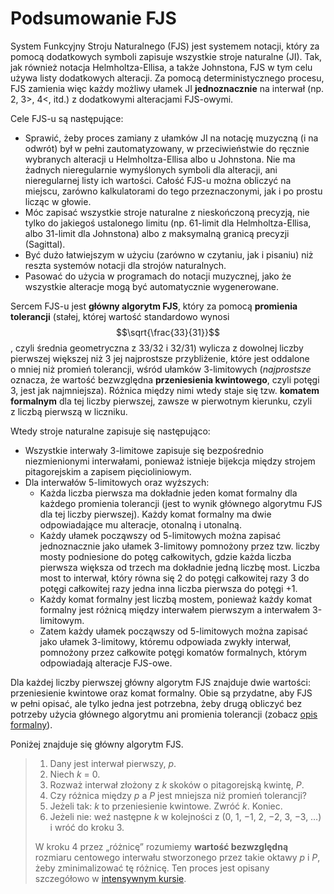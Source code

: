 ﻿# Podsumowanie FJS

System Funkcyjny Stroju Naturalnego (FJS) jest systemem notacji, który za pomocą dodatkowych symboli zapisuje wszystkie stroje naturalne (JI). Tak, jak również notacja Helmholtza-Ellisa, a także Johnstona, FJS w tym celu używa listy dodatkowych alteracji. Za pomocą deterministycznego procesu, FJS zamienia więc każdy możliwy ułamek JI **jednoznacznie** na interwał (np. 2, 3>, 4<, itd.) z dodatkowymi alteracjami FJS-owymi.

Cele FJS-u są następujące:

- Sprawić, żeby proces zamiany z ułamków JI na notację muzyczną (i na odwrót) był w pełni zautomatyzowany, w przeciwieństwie do ręcznie wybranych alteracji u Helmholtza-Ellisa albo u Johnstona. Nie ma żadnych nieregularnie wymyślonych symboli dla alteracji, ani nieregularnej listy ich wartości. Całość FJS-u można obliczyć na miejscu, zarówno kalkulatorami do tego przeznaczonymi, jak i po prostu licząc w głowie.
- Móc zapisać wszystkie stroje naturalne z nieskończoną precyzją, nie tylko do jakiegoś ustalonego limitu (np. 61-limit dla Helmholtza-Ellisa, albo 31-limit dla Johnstona) albo z maksymalną granicą precyzji (Sagittal).
- Być dużo łatwiejszym w użyciu (zarówno w czytaniu, jak i pisaniu) niż reszta systemów notacji dla strojów naturalnych.
- Pasować do użycia w programach do notacji muzycznej, jako że wszystkie alteracje mogą być automatycznie wygenerowane.

Sercem FJS-u jest **główny algorytm FJS**, który za pomocą **promienia tolerancji** (stałej, której wartość standardowo wynosi $$\sqrt{\frac{33}{31}}$$, czyli średnia geometryczna z 33/32 i 32/31) wylicza z dowolnej liczby pierwszej większej niż 3 jej najprostsze przybliżenie, które jest oddalone o mniej niż promień tolerancji, wśród ułamków 3-limitowych (*najprostsze* oznacza, że wartość bezwzględna **przeniesienia kwintowego**, czyli potęgi 3, jest jak najmniejsza). Różnica między nimi wtedy staje się tzw. **komatem formalnym** dla tej liczby pierwszej, zawsze w pierwotnym kierunku, czyli z liczbą pierwszą w liczniku.

Wtedy stroje naturalne zapisuje się następująco:

- Wszystkie interwały 3-limitowe zapisuje się bezpośrednio niezmienionymi interwałami, ponieważ istnieje bijekcja między strojem pitagorejskim a zapisem pięcioliniowym.
- Dla interwałów 5-limitowych oraz wyższych:
	- Każda liczba pierwsza ma dokładnie jeden komat formalny dla każdego promienia tolerancji (jest to wynik głównego algorytmu FJS dla tej liczby pierwszej). Każdy komat formalny ma dwie odpowiadające mu alteracje, otonalną i utonalną.
	- Każdy ułamek począwszy od 5-limitowych można zapisać jednoznacznie jako ułamek 3-limitowy pomnożony przez tzw. liczby mosty podniesione do potęg całkowitych, gdzie każda liczba pierwsza większa od trzech ma dokładnie jedną liczbę most. Liczba most to interwał, który równa się 2 do potęgi całkowitej razy 3 do potęgi całkowitej razy jedna inna liczba pierwsza do potęgi +1.
	- Każdy komat formalny jest liczbą mostem, ponieważ każdy komat formalny jest różnicą między interwałem pierwszym a interwałem 3-limitowym.
	- Zatem każdy ułamek począwszy od 5-limitowych można zapisać jako ułamek 3-limitowy, któremu odpowiada zwykły interwał, pomnożony przez całkowite potęgi komatów formalnych, którym odpowiadają alteracje FJS-owe.

Dla każdej liczby pierwszej główny algorytm FJS znajduje dwie wartości: przeniesienie kwintowe oraz komat formalny. Obie są przydatne, aby FJS w pełni opisać, ale tylko jedna jest potrzebna, żeby drugą obliczyć bez potrzeby użycia głównego algorytmu ani promienia tolerancji (zobacz [opis formalny](rules.html)).

Poniżej znajduje się główny algorytm FJS.

> 1. Dany jest interwał pierwszy, *p*.
> 2. Niech *k* = 0.
> 3. Rozważ interwał złożony z *k* skoków o pitagorejską kwintę, *P*.
> 4. Czy różnica między *p* a *P* jest mniejsza niż promień tolerancji?
> 5. Jeżeli tak: *k* to przeniesienie kwintowe. Zwróć *k*. Koniec.
> 6. Jeżeli nie: weź następne *k* w kolejności z (0, 1, −1, 2, −2, 3, −3, …) i wróć do kroku 3.
>
> W kroku 4 przez „różnicę” rozumiemy **wartość bezwzględną** rozmiaru centowego interwału stworzonego przez takie oktawy *p* i *P*, żeby zminimalizować tę różnicę. Ten proces jest opisany szczegółowo w [intensywnym kursie](crash.html).
